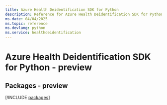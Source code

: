 ```yaml
---
title: Azure Health Deidentification SDK for Python
description: Reference for Azure Health Deidentification SDK for Python
ms.date: 04/04/2025
ms.topic: reference
ms.devlang: python
ms.service: healthdeidentification
---
```

# Azure Health Deidentification SDK for Python - preview
## Packages - preview
[!INCLUDE [packages](health-deidentification-index.md)]
